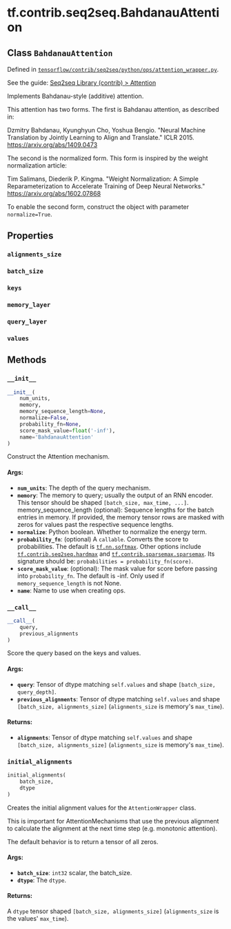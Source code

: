 <div itemscope itemtype="http://developers.google.com/ReferenceObject">
<meta itemprop="name" content="tf.contrib.seq2seq.BahdanauAttention" />
<meta itemprop="property" content="alignments_size"/>
<meta itemprop="property" content="batch_size"/>
<meta itemprop="property" content="keys"/>
<meta itemprop="property" content="memory_layer"/>
<meta itemprop="property" content="query_layer"/>
<meta itemprop="property" content="values"/>
<meta itemprop="property" content="__call__"/>
<meta itemprop="property" content="__init__"/>
<meta itemprop="property" content="initial_alignments"/>
</div>

# tf.contrib.seq2seq.BahdanauAttention

## Class `BahdanauAttention`





Defined in [`tensorflow/contrib/seq2seq/python/ops/attention_wrapper.py`](https://www.tensorflow.org/code/tensorflow/contrib/seq2seq/python/ops/attention_wrapper.py).

See the guide: [Seq2seq Library (contrib) > Attention](../../../../../api_guides/python/contrib.seq2seq.md#Attention)

Implements Bahdanau-style (additive) attention.

This attention has two forms.  The first is Bahdanau attention,
as described in:

Dzmitry Bahdanau, Kyunghyun Cho, Yoshua Bengio.
"Neural Machine Translation by Jointly Learning to Align and Translate."
ICLR 2015. https://arxiv.org/abs/1409.0473

The second is the normalized form.  This form is inspired by the
weight normalization article:

Tim Salimans, Diederik P. Kingma.
"Weight Normalization: A Simple Reparameterization to Accelerate
 Training of Deep Neural Networks."
https://arxiv.org/abs/1602.07868

To enable the second form, construct the object with parameter
`normalize=True`.

## Properties

<h3 id="alignments_size"><code>alignments_size</code></h3>



<h3 id="batch_size"><code>batch_size</code></h3>



<h3 id="keys"><code>keys</code></h3>



<h3 id="memory_layer"><code>memory_layer</code></h3>



<h3 id="query_layer"><code>query_layer</code></h3>



<h3 id="values"><code>values</code></h3>





## Methods

<h3 id="__init__"><code>__init__</code></h3>

``` python
__init__(
    num_units,
    memory,
    memory_sequence_length=None,
    normalize=False,
    probability_fn=None,
    score_mask_value=float('-inf'),
    name='BahdanauAttention'
)
```

Construct the Attention mechanism.

#### Args:

* <b>`num_units`</b>: The depth of the query mechanism.
* <b>`memory`</b>: The memory to query; usually the output of an RNN encoder.  This
    tensor should be shaped `[batch_size, max_time, ...]`.
  memory_sequence_length (optional): Sequence lengths for the batch entries
    in memory.  If provided, the memory tensor rows are masked with zeros
    for values past the respective sequence lengths.
* <b>`normalize`</b>: Python boolean.  Whether to normalize the energy term.
* <b>`probability_fn`</b>: (optional) A `callable`.  Converts the score to
    probabilities.  The default is [`tf.nn.softmax`](../../../tf/nn/softmax.md). Other options include
    [`tf.contrib.seq2seq.hardmax`](../../../tf/contrib/seq2seq/hardmax.md) and [`tf.contrib.sparsemax.sparsemax`](../../../tf/contrib/sparsemax/sparsemax.md).
    Its signature should be: `probabilities = probability_fn(score)`.
* <b>`score_mask_value`</b>: (optional): The mask value for score before passing into
    `probability_fn`. The default is -inf. Only used if
    `memory_sequence_length` is not None.
* <b>`name`</b>: Name to use when creating ops.

<h3 id="__call__"><code>__call__</code></h3>

``` python
__call__(
    query,
    previous_alignments
)
```

Score the query based on the keys and values.

#### Args:

* <b>`query`</b>: Tensor of dtype matching `self.values` and shape
    `[batch_size, query_depth]`.
* <b>`previous_alignments`</b>: Tensor of dtype matching `self.values` and shape
    `[batch_size, alignments_size]`
    (`alignments_size` is memory's `max_time`).


#### Returns:

* <b>`alignments`</b>: Tensor of dtype matching `self.values` and shape
    `[batch_size, alignments_size]` (`alignments_size` is memory's
    `max_time`).

<h3 id="initial_alignments"><code>initial_alignments</code></h3>

``` python
initial_alignments(
    batch_size,
    dtype
)
```

Creates the initial alignment values for the `AttentionWrapper` class.

This is important for AttentionMechanisms that use the previous alignment
to calculate the alignment at the next time step (e.g. monotonic attention).

The default behavior is to return a tensor of all zeros.

#### Args:

* <b>`batch_size`</b>: `int32` scalar, the batch_size.
* <b>`dtype`</b>: The `dtype`.


#### Returns:

  A `dtype` tensor shaped `[batch_size, alignments_size]`
  (`alignments_size` is the values' `max_time`).



